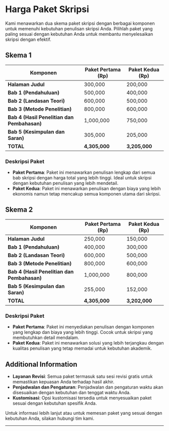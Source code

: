 # Harga Paket Skripsi

Kami menawarkan dua skema paket skripsi dengan berbagai komponen untuk memenuhi kebutuhan penulisan skripsi Anda. Pilihlah paket yang paling sesuai dengan kebutuhan Anda untuk membantu menyelesaikan skripsi dengan efektif.

## Skema 1

| **Komponen**                                   | **Paket Pertama (Rp)** | **Paket Kedua (Rp)**   |
|------------------------------------------------|------------------------|------------------------|
| **Halaman Judul**                              | 300,000                | 200,000                |
| **Bab 1 (Pendahuluan)**                        | 500,000                | 400,000                |
| **Bab 2 (Landasan Teori)**                     | 600,000                | 500,000                |
| **Bab 3 (Metode Penelitian)**                  | 800,000                | 600,000                |
| **Bab 4 (Hasil Penelitian dan Pembahasan)**    | 1,000,000              | 750,000                |
| **Bab 5 (Kesimpulan dan Saran)**               | 305,000                | 205,000                |
| **TOTAL**                                      | **4,305,000**          | **3,205,000**          |

### Deskripsi Paket

- **Paket Pertama**: Paket ini menawarkan penulisan lengkap dari semua bab skripsi dengan harga total yang lebih tinggi. Ideal untuk skripsi dengan kebutuhan penulisan yang lebih mendetail.
- **Paket Kedua**: Paket ini menawarkan penulisan dengan biaya yang lebih ekonomis namun tetap mencakup semua komponen utama dari skripsi.

## Skema 2

| **Komponen**                                   | **Paket Pertama (Rp)** | **Paket Kedua (Rp)**   |
|------------------------------------------------|------------------------|------------------------|
| **Halaman Judul**                              | 250,000                | 150,000                |
| **Bab 1 (Pendahuluan)**                        | 400,000                | 300,000                |
| **Bab 2 (Landasan Teori)**                     | 600,000                | 500,000                |
| **Bab 3 (Metode Penelitian)**                  | 800,000                | 600,000                |
| **Bab 4 (Hasil Penelitian dan Pembahasan)**    | 1,000,000              | 800,000                |
| **Bab 5 (Kesimpulan dan Saran)**               | 255,000                | 152,000                |
| **TOTAL**                                      | **4,305,000**          | **3,202,000**          |

### Deskripsi Paket

- **Paket Pertama**: Paket ini menyediakan penulisan dengan komponen yang lengkap dan biaya yang lebih tinggi. Cocok untuk skripsi yang membutuhkan detail mendalam.
- **Paket Kedua**: Paket ini menawarkan solusi yang lebih terjangkau dengan kualitas penulisan yang tetap memadai untuk kebutuhan akademik.

## Additional Information

- **Layanan Revisi**: Semua paket termasuk satu sesi revisi gratis untuk memastikan kepuasan Anda terhadap hasil akhir.
- **Penjadwalan dan Pengaturan**: Penjadwalan dan pengaturan waktu akan disesuaikan dengan kebutuhan dan tenggat waktu Anda.
- **Kustomisasi**: Opsi kustomisasi tersedia untuk menyesuaikan paket sesuai dengan kebutuhan spesifik Anda.

Untuk informasi lebih lanjut atau untuk memesan paket yang sesuai dengan kebutuhan Anda, silakan hubungi tim kami.

---
